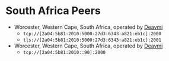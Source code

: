 # South Africa Peers

* Worcester, Western Cape, South Africa, operated by [Deavmi](http://deavmi.assigned.network)
    * `tcp://[2a04:5b81:2010:5000:27d3:6343:a821:eb1c]:2000`
    * `tls://[2a04:5b81:2010:5000:27d3:6343:a821:eb1c]:2001`
* Worcester, Western Cape, South Africa, operated by [Deavmi](http://deavmi.assigned.network)
    * `tcp://[2a04:5b81:2010::90]:2000`
